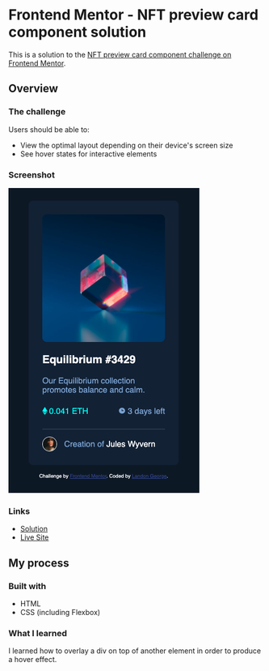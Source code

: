 # Frontend Mentor - NFT preview card component solution

This is a solution to the [NFT preview card component challenge on Frontend Mentor](https://www.frontendmentor.io/challenges/nft-preview-card-component-SbdUL_w0U).

## Overview

### The challenge

Users should be able to:

- View the optimal layout depending on their device's screen size
- See hover states for interactive elements

### Screenshot

![](./screenshot.png)


### Links

- [Solution](https://github.com/LandonRGeorge/fm-nft-preview-card-component-main/settings/pages)
- [Live Site](https://landonrgeorge.github.io/fm-nft-preview-card-component-main/)

## My process

### Built with

- HTML
- CSS (including Flexbox)

### What I learned

I learned how to overlay a div on top of another element in order to produce a hover effect.
